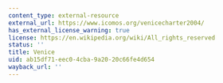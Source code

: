 ```yaml
---
content_type: external-resource
external_url: https://www.icomos.org/venicecharter2004/
has_external_license_warning: true
license: https://en.wikipedia.org/wiki/All_rights_reserved
status: ''
title: Venice
uid: ab15df71-eec0-4cba-9a20-20c66fe4d654
wayback_url: ''
---
```

